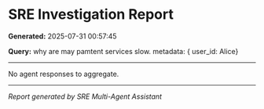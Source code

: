 # SRE Investigation Report

**Generated:** 2025-07-31 00:57:45

**Query:** why are may pamtent services slow.  metadata: { user_id: Alice}

---

No agent responses to aggregate.

---
*Report generated by SRE Multi-Agent Assistant*
